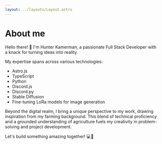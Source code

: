 ```yaml
---
layout: ../layouts/Layout.astro
---
```

# About me

Hello there! 👋 I'm Hunter Kamerman, a passionate Full Stack Developer with a knack for turning ideas into reality.


My expertise spans across various technologies:


- Astro.js
- TypeScript
- Python
- Discord.js
- Discord.py
- Stable Diffusion
- Fine-tuning LoRa models for image generation



Beyond the digital realm, I bring a unique perspective to my work, drawing inspiration from my farming background. This blend of technical proficiency and a grounded understanding of agriculture fuels my creativity in problem-solving and project development.



Let's build something amazing together! 💻🌱



